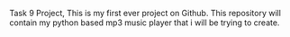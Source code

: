 Task 9 Project, This is my first ever project on Github. This repository will contain my python based mp3 music player that i will be trying to create. 
